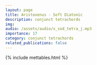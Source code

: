 ```yaml
---
layout: page
title: Aristoxenus - Soft Diatonic
description: conjunct tetrachords
img: 
audio: /assets/audio/x_sod_tetra_j.mp3
importance: 17
category: conjunct tetrachords
related_publications: false
--- 
```

{% include mettables.html %}